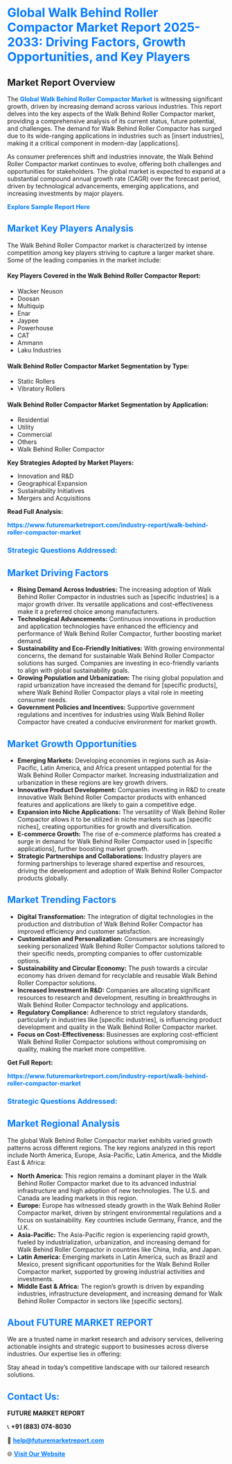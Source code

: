 <h1 style="color: #007BFF;">Global Walk Behind Roller Compactor Market Report 2025-2033: Driving Factors, Growth Opportunities, and Key Players</h1>

<section id="overview">
<h2>Market Report Overview</h2>
<p>The <a href="https://www.futuremarketreport.com/industry-report/walk-behind-roller-compactor-market" style="color: #007BFF; text-decoration: none;"><strong>Global Walk Behind Roller Compactor Market</strong></a> is witnessing significant growth, driven by increasing demand across various industries. This report delves into the key aspects of the Walk Behind Roller Compactor market, providing a comprehensive analysis of its current status, future potential, and challenges. The demand for Walk Behind Roller Compactor has surged due to its wide-ranging applications in industries such as [insert industries], making it a critical component in modern-day [applications].</p>
<p>As consumer preferences shift and industries innovate, the Walk Behind Roller Compactor market continues to evolve, offering both challenges and opportunities for stakeholders. The global market is expected to expand at a substantial compound annual growth rate (CAGR) over the forecast period, driven by technological advancements, emerging applications, and increasing investments by major players.</p>
</section>

<section id="overview">
<p><a href="https://www.futuremarketreport.com/request-sample/reportId=113204" style="color: #007BFF; text-decoration: none;"><strong>Explore Sample Report Here</strong></a></p>
</section>

<section id="key-players">
<h2 style="color: #007BFF;">Market Key Players Analysis</h2>
<p>The Walk Behind Roller Compactor market is characterized by intense competition among key players striving to capture a larger market share. Some of the leading companies in the market include:</p>
<h4>Key Players Covered in the Walk Behind Roller Compactor Report:</h4>
<ul><li>Wacker Neuson</li><li>Doosan</li><li>Multiquip</li><li>Enar</li><li>Jaypee</li><li>Powerhouse</li><li>CAT</li><li>Ammann</li><li>Laku Industries</li></ul>
<h4>Walk Behind Roller Compactor Market Segmentation by Type:</h4>
<ul><li>Static Rollers</li><li>Vibratory Rollers</li></ul>

<h4>Walk Behind Roller Compactor Market Segmentation by Application:</h4>
<ul><li>Residential</li><li>Utility</li><li>Commercial</li><li>Others</li><li>Walk Behind Roller Compactor</li></ul>
<p><strong>Key Strategies Adopted by Market Players:</strong></p>
<ul>
<li>Innovation and R&D</li>
<li>Geographical Expansion</li>
<li>Sustainability Initiatives</li>
<li>Mergers and Acquisitions</li>
</ul>
</section>

<section>
<p><strong>Read Full Analysis: </strong></p><a href="https://www.futuremarketreport.com/industry-report/walk-behind-roller-compactor-market" style="color: #007BFF; text-decoration: none;"><strong>https://www.futuremarketreport.com/industry-report/walk-behind-roller-compactor-market</strong></a>
<h3 style="color: #007BFF;">Strategic Questions Addressed:</h3>
</section>

<section id="driving-factors">
<h2 style="color: #007BFF;">Market Driving Factors</h2>
<ul>
<li><strong>Rising Demand Across Industries:</strong> The increasing adoption of Walk Behind Roller Compactor in industries such as [specific industries] is a major growth driver. Its versatile applications and cost-effectiveness make it a preferred choice among manufacturers.</li>
<li><strong>Technological Advancements:</strong> Continuous innovations in production and application technologies have enhanced the efficiency and performance of Walk Behind Roller Compactor, further boosting market demand.</li>
<li><strong>Sustainability and Eco-Friendly Initiatives:</strong> With growing environmental concerns, the demand for sustainable Walk Behind Roller Compactor solutions has surged. Companies are investing in eco-friendly variants to align with global sustainability goals.</li>
<li><strong>Growing Population and Urbanization:</strong> The rising global population and rapid urbanization have increased the demand for [specific products], where Walk Behind Roller Compactor plays a vital role in meeting consumer needs.</li>
<li><strong>Government Policies and Incentives:</strong> Supportive government regulations and incentives for industries using Walk Behind Roller Compactor have created a conducive environment for market growth.</li>
</ul>
</section>

<section id="growth-opportunities">
<h2 style="color: #007BFF;">Market Growth Opportunities</h2>
<ul>
<li><strong>Emerging Markets:</strong> Developing economies in regions such as Asia-Pacific, Latin America, and Africa present untapped potential for the Walk Behind Roller Compactor market. Increasing industrialization and urbanization in these regions are key growth drivers.</li>
<li><strong>Innovative Product Development:</strong> Companies investing in R&D to create innovative Walk Behind Roller Compactor products with enhanced features and applications are likely to gain a competitive edge.</li>
<li><strong>Expansion into Niche Applications:</strong> The versatility of Walk Behind Roller Compactor allows it to be utilized in niche markets such as [specific niches], creating opportunities for growth and diversification.</li>
<li><strong>E-commerce Growth:</strong> The rise of e-commerce platforms has created a surge in demand for Walk Behind Roller Compactor used in [specific applications], further boosting market growth.</li>
<li><strong>Strategic Partnerships and Collaborations:</strong> Industry players are forming partnerships to leverage shared expertise and resources, driving the development and adoption of Walk Behind Roller Compactor products globally.</li>
</ul>
</section>

<section id="trending-factors">
<h2 style="color: #007BFF;">Market Trending Factors</h2>
<ul>
<li><strong>Digital Transformation:</strong> The integration of digital technologies in the production and distribution of Walk Behind Roller Compactor has improved efficiency and customer satisfaction.</li>
<li><strong>Customization and Personalization:</strong> Consumers are increasingly seeking personalized Walk Behind Roller Compactor solutions tailored to their specific needs, prompting companies to offer customizable options.</li>
<li><strong>Sustainability and Circular Economy:</strong> The push towards a circular economy has driven demand for recyclable and reusable Walk Behind Roller Compactor solutions.</li>
<li><strong>Increased Investment in R&D:</strong> Companies are allocating significant resources to research and development, resulting in breakthroughs in Walk Behind Roller Compactor technology and applications.</li>
<li><strong>Regulatory Compliance:</strong> Adherence to strict regulatory standards, particularly in industries like [specific industries], is influencing product development and quality in the Walk Behind Roller Compactor market.</li>
<li><strong>Focus on Cost-Effectiveness:</strong> Businesses are exploring cost-efficient Walk Behind Roller Compactor solutions without compromising on quality, making the market more competitive.</li>
</ul>
</section>

<section>
<p><strong>Get Full Report: </strong></p><a href="https://www.futuremarketreport.com/industry-report/walk-behind-roller-compactor-market" style="color: #007BFF; text-decoration: none;"><strong>https://www.futuremarketreport.com/industry-report/walk-behind-roller-compactor-market</strong></a>
<h3 style="color: #007BFF;">Strategic Questions Addressed:</h3>
</section>


<section id="regional-analysis">
<h2 style="color: #007BFF;">Market Regional Analysis</h2>
<p>The global Walk Behind Roller Compactor market exhibits varied growth patterns across different regions. The key regions analyzed in this report include North America, Europe, Asia-Pacific, Latin America, and the Middle East & Africa:</p>
<ul>
<li><strong>North America:</strong> This region remains a dominant player in the Walk Behind Roller Compactor market due to its advanced industrial infrastructure and high adoption of new technologies. The U.S. and Canada are leading markets in this region.</li>
<li><strong>Europe:</strong> Europe has witnessed steady growth in the Walk Behind Roller Compactor market, driven by stringent environmental regulations and a focus on sustainability. Key countries include Germany, France, and the U.K.</li>
<li><strong>Asia-Pacific:</strong> The Asia-Pacific region is experiencing rapid growth, fueled by industrialization, urbanization, and increasing demand for Walk Behind Roller Compactor in countries like China, India, and Japan.</li>
<li><strong>Latin America:</strong> Emerging markets in Latin America, such as Brazil and Mexico, present significant opportunities for the Walk Behind Roller Compactor market, supported by growing industrial activities and investments.</li>
<li><strong>Middle East & Africa:</strong> The region’s growth is driven by expanding industries, infrastructure development, and increasing demand for Walk Behind Roller Compactor in sectors like [specific sectors].</li>
</ul>
</section>

<footer>
<h2 style="color: #007BFF;">About FUTURE MARKET REPORT</h2>
<p>We are a trusted name in market research and advisory services, delivering actionable insights and strategic support to businesses across diverse industries. Our expertise lies in offering:</p>

<p>Stay ahead in today’s competitive landscape with our tailored research solutions.</p>

<h2 style="color: #007BFF;">Contact Us:</h2>
<p><strong>FUTURE MARKET REPORT</strong></p>
<p>📞 <strong>+91 (883) 074-8030</strong></p>
<p>📧 <strong><a href="mailto:help@futuremarketreport.com" style="color: #007BFF;">help@futuremarketreport.com</a></strong></p>
<p>🌐 <strong><a href="https://www.futuremarketreport.com/" style="color: #007BFF;">Visit Our Website</a></strong></p>
</footer>